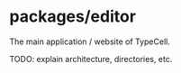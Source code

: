 # packages/editor

The main application / website of TypeCell.

TODO: explain architecture, directories, etc.
